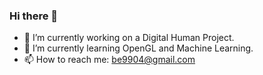 ### Hi there 👋

- 🔭 I’m currently working on a Digital Human Project.
- 🌱 I’m currently learning OpenGL and Machine Learning.
- 📫 How to reach me: be9904@gmail.com
